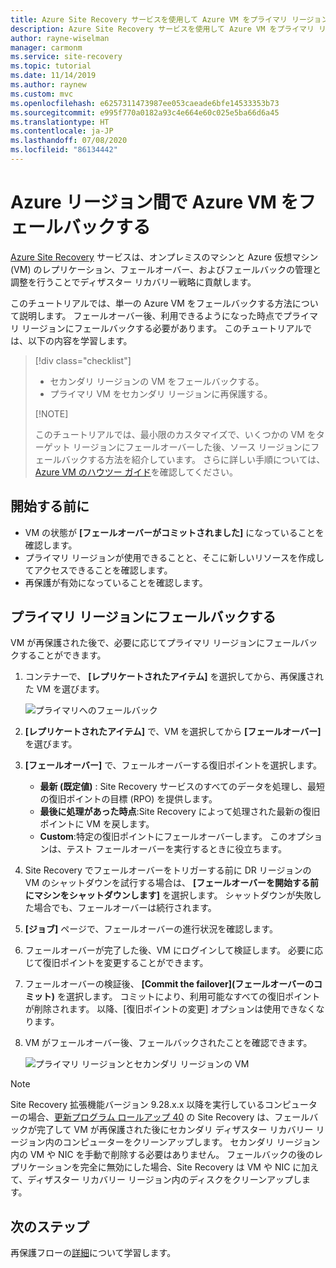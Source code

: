 ```yaml
---
title: Azure Site Recovery サービスを使用して Azure VM をプライマリ リージョンにフェールバックします。
description: Azure Site Recovery サービスを使用して Azure VM をプライマリ リージョンにフェールバックする方法について説明します。
author: rayne-wiselman
manager: carmonm
ms.service: site-recovery
ms.topic: tutorial
ms.date: 11/14/2019
ms.author: raynew
ms.custom: mvc
ms.openlocfilehash: e6257311473987ee053caeade6bfe14533353b73
ms.sourcegitcommit: e995f770a0182a93c4e664e60c025e5ba66d6a45
ms.translationtype: HT
ms.contentlocale: ja-JP
ms.lasthandoff: 07/08/2020
ms.locfileid: "86134442"
---
```

# <a name="fail-back-an-azure-vm-between-azure-regions"></a>Azure リージョン間で Azure VM をフェールバックする

[Azure Site Recovery](site-recovery-overview.md) サービスは、オンプレミスのマシンと Azure 仮想マシン (VM) のレプリケーション、フェールオーバー、およびフェールバックの管理と調整を行うことでディザスター リカバリー戦略に貢献します。

このチュートリアルでは、単一の Azure VM をフェールバックする方法について説明します。 フェールオーバー後、利用できるようになった時点でプライマリ リージョンにフェールバックする必要があります。 このチュートリアルでは、以下の内容を学習します。

> [!div class="checklist"]
> 
> * セカンダリ リージョンの VM をフェールバックする。
> * プライマリ VM をセカンダリ リージョンに再保護する。
> 
> [!NOTE]
> 
> このチュートリアルでは、最小限のカスタマイズで、いくつかの VM をターゲット リージョンにフェールオーバーした後、ソース リージョンにフェールバックする方法を紹介しています。 さらに詳しい手順については、[Azure VM のハウツー ガイド](../virtual-machines/windows/index.yml)を確認してください。

## <a name="before-you-start"></a>開始する前に

* VM の状態が **[フェールオーバーがコミットされました]** になっていることを確認します。
* プライマリ リージョンが使用できることと、そこに新しいリソースを作成してアクセスできることを確認します。
* 再保護が有効になっていることを確認します。

## <a name="fail-back-to-the-primary-region"></a>プライマリ リージョンにフェールバックする

VM が再保護された後で、必要に応じてプライマリ リージョンにフェールバックすることができます。

1. コンテナーで、 **[レプリケートされたアイテム]** を選択してから、再保護された VM を選びます。

    ![プライマリへのフェールバック](./media/site-recovery-azure-to-azure-failback/azure-to-azure-failback.png)

2. **[レプリケートされたアイテム]** で、VM を選択してから **[フェールオーバー]** を選びます。
3. **[フェールオーバー]** で、フェールオーバーする復旧ポイントを選択します。
    - **最新 (既定値)** : Site Recovery サービスのすべてのデータを処理し、最短の復旧ポイントの目標 (RPO) を提供します。
    - **最後に処理があった時点**:Site Recovery によって処理された最新の復旧ポイントに VM を戻します。
    - **Custom**:特定の復旧ポイントにフェールオーバーします。 このオプションは、テスト フェールオーバーを実行するときに役立ちます。
4. Site Recovery でフェールオーバーをトリガーする前に DR リージョンの VM のシャットダウンを試行する場合は、 **[フェールオーバーを開始する前にマシンをシャットダウンします]** を選択します。 シャットダウンが失敗した場合でも、フェールオーバーは続行されます。 
5. **[ジョブ]** ページで、フェールオーバーの進行状況を確認します。
6. フェールオーバーが完了した後、VM にログインして検証します。 必要に応じて復旧ポイントを変更することができます。
7. フェールオーバーの検証後、 **[Commit the failover]\(フェールオーバーのコミット\)** を選択します。 コミットにより、利用可能なすべての復旧ポイントが削除されます。 以降、[復旧ポイントの変更] オプションは使用できなくなります。
8. VM がフェールオーバー後、フェールバックされたことを確認できます。

    ![プライマリ リージョンとセカンダリ リージョンの VM](./media/site-recovery-azure-to-azure-failback/azure-to-azure-failback-vm-view.png)

> [!NOTE]
> Site Recovery 拡張機能バージョン 9.28.x.x 以降を実行しているコンピューターの場合、[更新プログラム ロールアップ 40](https://support.microsoft.com/help/4521530/update-rollup-40-for-azure-site-recovery) の Site Recovery は、フェールバックが完了して VM が再保護された後にセカンダリ ディザスター リカバリー リージョン内のコンピューターをクリーンアップします。 セカンダリ リージョン内の VM や NIC を手動で削除する必要はありません。 フェールバックの後のレプリケーションを完全に無効にした場合、Site Recovery は VM や NIC に加えて、ディザスター リカバリー リージョン内のディスクをクリーンアップします。

## <a name="next-steps"></a>次のステップ

再保護フローの[詳細](azure-to-azure-how-to-reprotect.md#what-happens-during-reprotection)について学習します。
